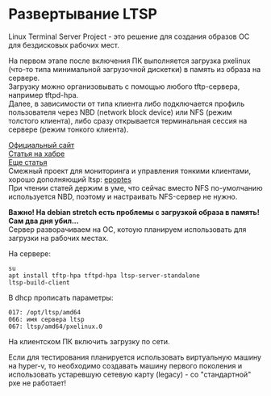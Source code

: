 # Развертывание LTSP
Linux Terminal Server Project - это решение для создания образов ОС для бездисковых рабочих мест.  

На первом этапе после включения ПК выполняется загрузка pxelinux (что-то типа минимальной загрузочной дискетки) в память из образа на сервере.  
Загрузку можно организовывать с помощью любого tftp-сервера, например tftpd-hpa.  
Далее, в зависимости от типа клиента либо подключается профиль пользователя через NBD (network block device) или NFS (режим толстого клиента), либо сразу открывается терминальная сессия на сервере (режим тонкого клиента).  

[Официальный сайт](ltsp.org)  
[Статья на хабре](https://habr.com/post/277783/)  
[Еще статья](http://tdkare.ru/sysadmin/index.php/%D0%A1%D0%B5%D1%80%D0%B2%D0%B5%D1%80_%D1%82%D0%B5%D1%80%D0%BC%D0%B8%D0%BD%D0%B0%D0%BB%D0%BE%D0%B2_LTSP#.D0.9D.D0.B0.D1.81.D1.82.D1.80.D0.BE.D0.B9.D0.BA.D0.B0_tftp-.D1.81.D0.B5.D1.80.D0.B2.D0.B5.D1.80.D0.B0)  
Смежный проект для мониторинга и управления тонкими клиентами, хорошо дополняющий ltsp: [epoptes](http://www.epoptes.org/)  
При чтении статей держим в уме, что сейчас вместо NFS по-умолчанию используется NBD, поэтому и настраивать NFS-сервер не нужно.

**Важно! На debian stretch есть проблемы с загрузкой образа в память! Сам два дня убил...**  
Сервер разворачиваем на ОС, котоую планируем использовать для загрузки на рабочих местах.  

На сервере:  
```
su
apt install tftp-hpa tftpd-hpa ltsp-server-standalone
ltsp-build-client
```

В dhcp прописать параметры:  
```
017: /opt/ltsp/amd64
066: имя сервера ltsp
067: ltsp/amd64/pxelinux.0
```

На клиентском ПК включить загрузку по сети.

Если для тестирования планируется использовать виртуальную машину на hyper-v, то необходимо создавать машину первого поколения и использовать устаревшую сетевую карту (legacy) - со "стандартной" pxe не работает!
